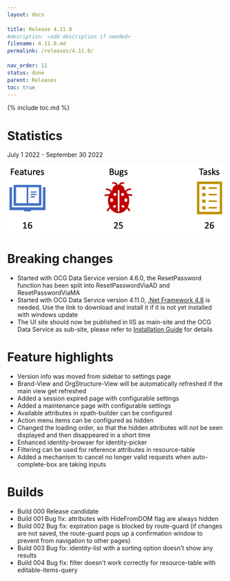 ```yaml
---
layout: docs

title: Release 4.11.0
#desription: <add description if needed>
filename: 4.11.0.md
permalink: /releases/4.11.0/

nav_order: 11
status: done
parent: Releases
toc: true
---
```


{% include toc.md %}



# Statistics

July 1 2022 - September 30 2022

![statistics_4.11.0.png](/img/statistics_4.11.0-c9bd7b49-4487-45ec-ab3c-4510986c99b4.png)

# Breaking changes

- Started with OCG Data Service version 4.6.0, the ResetPassword function has been split into ResetPasswordViaAD and ResetPasswordViaMA
- Started with OCG Data Service version 4.11.0, [.Net Framework 4.8](https://go.microsoft.com/fwlink/?linkid=2088631) is needed. Use the link to download and install it if it is not yet installed with windows update
- The UI site should now be published in IIS as main-site and the OCG Data Service as sub-site, please refer to [Installation Guide](https://oxcoteam.visualstudio.com/OCG%20UI/_wiki/wikis/OCG-UI.wiki/6/Installation?anchor=publish-ocg-data-service-and-ocg-ui) for details

# Feature highlights

- Version info was moved from sidebar to settings page
- Brand-View and OrgStructure-View will be automatically refreshed if the main view get refreshed
- Added a session expired page with configurable settings
- Added a maintenance page with configurable settings
- Available attributes in xpath-builder can be configured
- Action menu items can be configured as hidden
- Changed the loading order, so that the hidden attributes will not be seen displayed and then disappeared in a short time
- Enhanced identity-browser for identity-picker
- Filtering can be used for reference attributes in resource-table
- Added a mechanism to cancel no longer valid requests when auto-complete-box are taking inputs

# Builds

- Build 000
Release candidate
- Build 001
Bug fix: attributes with HideFromDOM flag are always hidden
- Build 002
Bug fix: expiration page is blocked by route-guard (if changes are not saved, the route-guard pops up a confirmation window to prevent from navigation to other pages)
- Build 003
Bug fix: identity-list with a sorting option doesn't show any results
- Build 004
Bug fix: filter doesn't work correctly for resource-table with editable-items-query

